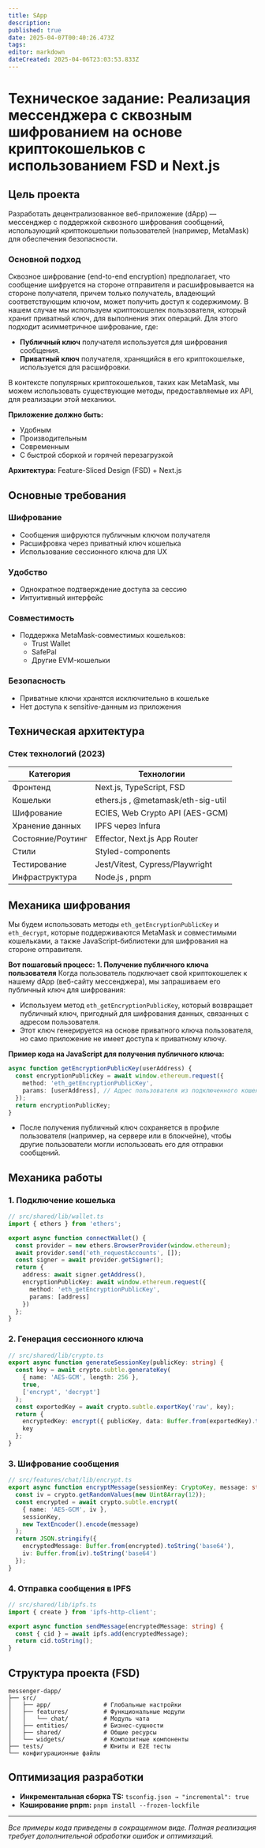 ```yaml
---
title: SApp
description: 
published: true
date: 2025-04-07T00:40:26.473Z
tags: 
editor: markdown
dateCreated: 2025-04-06T23:03:53.833Z
---
```



# Техническое задание: Реализация мессенджера с сквозным шифрованием на основе криптокошельков с использованием FSD и Next.js

## Цель проекта
Разработать децентрализованное веб-приложение (dApp) — мессенджер с поддержкой сквозного шифрования сообщений, использующий криптокошельки пользователей (например, MetaMask) для обеспечения безопасности.

### Основной подход
Сквозное шифрование (end-to-end encryption) предполагает, что сообщение шифруется на стороне отправителя и расшифровывается на стороне получателя, причем только получатель, владеющий соответствующим ключом, может получить доступ к содержимому. В нашем случае мы используем криптокошелек пользователя, который хранит приватный ключ, для выполнения этих операций. Для этого подходит асимметричное шифрование, где:

-    **Публичный ключ** получателя используется для шифрования сообщения.
- 	 **Приватный ключ** получателя, хранящийся в его криптокошельке, используется для расшифровки.

В контексте популярных криптокошельков, таких как MetaMask, мы можем использовать существующие методы, предоставляемые их API, для реализации этой механики.

**Приложение должно быть:**
- Удобным
- Производительным
- Современным
- С быстрой сборкой и горячей перезагрузкой

**Архитектура:** Feature-Sliced Design (FSD) + Next.js

## Основные требования
### Шифрование
- Сообщения шифруются публичным ключом получателя
- Расшифровка через приватный ключ кошелька
- Использование сессионного ключа для UX

### Удобство
- Однократное подтверждение доступа за сессию
- Интуитивный интерфейс

### Совместимость
- Поддержка MetaMask-совместимых кошельков:
  - Trust Wallet
  - SafePal
  - Другие EVM-кошельки

### Безопасность
- Приватные ключи хранятся исключительно в кошельке
- Нет доступа к sensitive-данным из приложения




## Техническая архитектура
### Стек технологий (2023)
| Категория       | Технологии                                                                 
|-----------------|----------------------------------------------------------------------------|
| Фронтенд        | Next.js, TypeScript, FSD                                                   |
| Кошельки        | ethers.js , @metamask/eth-sig-util                                         |
| Шифрование      | ECIES, Web Crypto API (AES-GCM)                                            |
| Хранение данных | IPFS через Infura                                                          |
| Состояние/Роутинг       | Effector, Next.js App Router                                               |
| Стили           | Styled-components                                                          |
| Тестирование    | Jest/Vitest, Cypress/Playwright                                                              |
| Инфраструктура  | Node.js , pnpm                                                             |

## Mеханика шифрования
Мы будем использовать методы ``eth_getEncryptionPublicKey`` и ``eth_decrypt``, которые поддерживаются MetaMask и совместимыми кошельками, а также JavaScript-библиотеки для шифрования на стороне отправителя. 

**Вот пошаговый процесс:**
**1. Получение публичного ключа пользователя**
Когда пользователь подключает свой криптокошелек к нашему dApp (веб-сайту мессенджера), мы запрашиваем его публичный ключ для шифрования:
- Используем метод ```eth_getEncryptionPublicKey```, который возвращает публичный ключ, пригодный для шифрования данных, связанных с адресом пользователя.
- Этот ключ генерируется на основе приватного ключа пользователя, но само приложение не имеет доступа к приватному ключу.

**Пример кода на JavaScript для получения публичного ключа:**

```typescript
async function getEncryptionPublicKey(userAddress) {
  const encryptionPublicKey = await window.ethereum.request({
    method: 'eth_getEncryptionPublicKey',
    params: [userAddress], // Адрес пользователя из подключенного кошелька
  });
  return encryptionPublicKey;
}
```

- После получения публичный ключ сохраняется в профиле пользователя (например, на сервере или в блокчейне), чтобы другие пользователи могли использовать его для отправки сообщений.

## Механика работы
### 1. Подключение кошелька
```typescript
// src/shared/lib/wallet.ts
import { ethers } from 'ethers';

export async function connectWallet() {
  const provider = new ethers.BrowserProvider(window.ethereum);
  await provider.send('eth_requestAccounts', []);
  const signer = await provider.getSigner();
  return {
    address: await signer.getAddress(),
    encryptionPublicKey: await window.ethereum.request({
      method: 'eth_getEncryptionPublicKey',
      params: [address]
    })
  };
}
```

### 2. Генерация сессионного ключа
```typescript
// src/shared/lib/crypto.ts
export async function generateSessionKey(publicKey: string) {
  const key = await crypto.subtle.generateKey(
    { name: 'AES-GCM', length: 256 }, 
    true, 
    ['encrypt', 'decrypt']
  );
  const exportedKey = await crypto.subtle.exportKey('raw', key);
  return {
    encryptedKey: encrypt({ publicKey, data: Buffer.from(exportedKey).toString('base64') }),
    key
  };
}
```

### 3. Шифрование сообщения
```typescript
// src/features/chat/lib/encrypt.ts
export async function encryptMessage(sessionKey: CryptoKey, message: string) {
  const iv = crypto.getRandomValues(new Uint8Array(12));
  const encrypted = await crypto.subtle.encrypt(
    { name: 'AES-GCM', iv }, 
    sessionKey, 
    new TextEncoder().encode(message)
  );
  return JSON.stringify({
    encryptedMessage: Buffer.from(encrypted).toString('base64'),
    iv: Buffer.from(iv).toString('base64')
  });
}
```

### 4. Отправка сообщения в IPFS
```typescript
// src/shared/lib/ipfs.ts
import { create } from 'ipfs-http-client';

export async function sendMessage(encryptedMessage: string) {
  const { cid } = await ipfs.add(encryptedMessage);
  return cid.toString();
}
```

## Структура проекта (FSD)
```
messenger-dapp/
├── src/
│   ├── app/               # Глобальные настройки
│   ├── features/          # Функциональные модули
│   │   └── chat/          # Модуль чата
│   ├── entities/          # Бизнес-сущности
│   ├── shared/            # Общие ресурсы
│   └── widgets/           # Композитные компоненты
├── tests/                 # Юниты и E2E тесты
└── конфигурационные файлы
```

## Оптимизация разработки
- **Инкрементальная сборка TS:** `tsconfig.json → "incremental": true`
- **Кэширование pnpm:** `pnpm install --frozen-lockfile`


---
*Все примеры кода приведены в сокращенном виде. Полная реализация требует дополнительной обработки ошибок и оптимизаций.*
```
